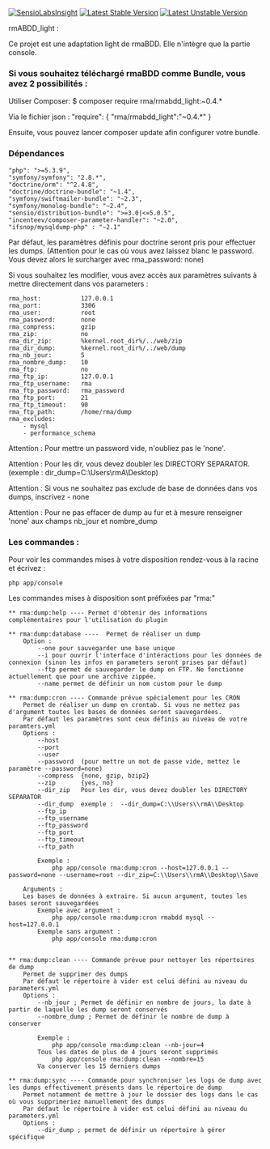 [![SensioLabsInsight](https://insight.sensiolabs.com/projects/b32f2cd1-f941-4327-b1b5-21960d5bbebe/small.png)](https://insight.sensiolabs.com/projects/b32f2cd1-f941-4327-b1b5-21960d5bbebe) [![Latest Stable Version](https://poser.pugx.org/rma/rmabdd_light/v/stable)](https://packagist.org/packages/rma/rmabdd_light) [![Latest Unstable Version](https://poser.pugx.org/rma/rmabdd_light/v/unstable)](https://packagist.org/packages/rma/rmabdd_light)

rmABDD_light :

Ce projet est une adaptation light de rmaBDD. Elle n'intègre que la partie console.

### Si vous souhaitez téléchargé rmaBDD comme Bundle, vous avez 2 possibilités :

Utiliser Composer:
    $ composer require rma/rmabdd_light:~0.4.*

Via le fichier json :
    "require": {
        "rma/rmabdd_light":"~0.4.*"
    }

Ensuite, vous pouvez lancer composer update afin configurer votre bundle.

### Dépendances
    "php": ">=5.3.9",
    "symfony/symfony": "2.8.*",
    "doctrine/orm": "^2.4.8",
    "doctrine/doctrine-bundle": "~1.4",
    "symfony/swiftmailer-bundle": "~2.3",
    "symfony/monolog-bundle": "~2.4",
    "sensio/distribution-bundle": ">=3.0|<=5.0.5",
    "incenteev/composer-parameter-handler": "~2.0",
    "ifsnop/mysqldump-php" : "~2.1"

Par défaut, les paramètres définis pour doctrine seront pris pour effectuer les dumps. (Attention pour le cas où vous avez laissez blanc le password. Vous devez alors le surcharger avec rma_password: none)

Si vous souhaitez les modifier, vous avez accès aux paramètres suivants à mettre directement dans vos parameters :
    
    rma_host:           127.0.0.1
    rma_port:           3306
    rma_user:           root
    rma_password:       none
    rma_compress:       gzip
    rma_zip:            no
    rma_dir_zip:        %kernel.root_dir%/../web/zip
    rma_dir_dump:       %kernel.root_dir%/../web/dump
    rma_nb_jour:        5
    rma_nombre_dump:    10
    rma_ftp:            no
    rma_ftp_ip:         127.0.0.1
    rma_ftp_username:   rma
    rma_ftp_password:   rma_password
    rma_ftp_port:       21
    rma_ftp_timeout:    90
    rma_ftp_path:       /home/rma/dump
    rma_excludes:
        - mysql
        - performance_schema

Attention : Pour mettre un password vide, n'oubliez pas le 'none'.

Attention : Pour les dir, vous devez doubler les DIRECTORY SEPARATOR. (exemple : dir_dump=C:\\Users\\rmA\\Desktop)

Attention : Si vous ne souhaitez pas exclude de base de données dans vos dumps, inscrivez - none

Attention : Pour ne pas effacer de dump au fur et à mesure renseigner 'none' aux champs nb_jour et nombre_dump


### Les commandes :

Pour voir les commandes mises à votre disposition rendez-vous à la racine et écrivez :
    
    php app/console 

Les commandes mises à disposition sont préfixées par "rma:"
    
    ** rma:dump:help ---- Permet d'obtenir des informations complémentaires pour l'utilisation du plugin

    ** rma:dump:database ----  Permet de réaliser un dump 
        Option :
            --one pour sauvegarder une base unique
            --i pour ouvrir l'interface d'intéractions pour les données de connexion (sinon les infos en parameters seront prises par défaut)
            --ftp permet de sauvegarder le dump en FTP. Ne fonctionne actuellement que pour une archive zippée. 
            --name permet de définir un nom custom pour le dump

    ** rma:dump:cron ---- Commande prévue spécialement pour les CRON
        Permet de réaliser un dump en crontab. Si vous ne mettez pas d'argument toutes les bases de données seront sauvegardées.
        Par défaut les paramètres sont ceux définis au niveau de votre paramters.yml
        Options : 
            --host
            --port
            --user
            --password  (pour mettre un mot de passe vide, mettez le paramètre --password=none)
            --compress  {none, gzip, bzip2}
            --zip       {yes, no}
            --dir_zip   Pour les dir, vous devez doubler les DIRECTORY SEPARATOR 
            --dir_dump  exemple :  --dir_dump=C:\\Users\\rmA\\Desktop
            --ftp_ip 
            --ftp_username
            --ftp_password
            --ftp_port
            --ftp_timeout
            --ftp_path

            Exemple :
                php app/console rma:dump:cron --host=127.0.0.1 --password=none --username=root --dir_zip=C:\\Users\\rmA\\Desktop\\Save

        Arguments :
        Les bases de données à extraire. Si aucun argument, toutes les bases seront sauvegardées
            Exemple avec argument : 
                php app/console rma:dump:cron rmabdd mysql --host=127.0.0.1
            Exemple sans argument : 
                php app/console rma:dump:cron 


    ** rma:dump:clean ---- Commande prévue pour nettoyer les répertoires de dump
        Permet de supprimer des dumps
        Par défaut le répertoire à vider est celui défini au niveau du parameters.yml
        Options : 
            --nb_jour ; Permet de définir en nombre de jours, la date à partir de laquelle les dump seront conservés
            --nombre_dump ; Permet de définir le nombre de dump à conserver

            Exemple :
                php app/console rma:dump:clean --nb-jour=4 
            Tous les dates de plus de 4 jours seront supprimés
                php app/console rma:dump:clean --nombre=15
            Va conserver les 15 derniers dumps 

    ** rma:dump:sync ---- Commande pour synchroniser les logs de dump avec les dumps effectivement présents dans le répertoire de dump
        Permet notamment de mettre à jour le dossier des logs dans le cas où vous supprimeriez manuellement des dumps
        Par défaut le répertoire à vider est celui défini au niveau du parameters.yml
        Options :
            --dir_dump ; permet de définir un répertoire à gérer spécifique 

    
